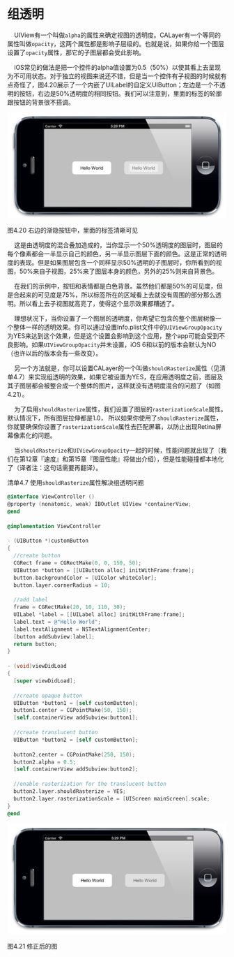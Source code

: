 # 组透明


&nbsp;&nbsp;&nbsp;&nbsp;UIView有一个叫做`alpha`的属性来确定视图的透明度。CALayer有一个等同的属性叫做`opacity`，这两个属性都是影响子层级的。也就是说，如果你给一个图层设置了`opacity`属性，那它的子图层都会受此影响。

&nbsp;&nbsp;&nbsp;&nbsp;iOS常见的做法是把一个控件的alpha值设置为0.5（50%）以使其看上去呈现为不可用状态。对于独立的视图来说还不错，但是当一个控件有子视图的时候就有点奇怪了，图4.20展示了一个内嵌了UILabel的自定义UIButton；左边是一个不透明的按钮，右边是50%透明度的相同按钮。我们可以注意到，里面的标签的轮廓跟按钮的背景很不搭调。

![图4.20](./4.20.png)

图4.20 右边的渐隐按钮中，里面的标签清晰可见

&nbsp;&nbsp;&nbsp;&nbsp;这是由透明度的混合叠加造成的，当你显示一个50%透明度的图层时，图层的每个像素都会一半显示自己的颜色，另一半显示图层下面的颜色。这是正常的透明度的表现。但是如果图层包含一个同样显示50%透明的子图层时，你所看到的视图，50%来自子视图，25%来了图层本身的颜色，另外的25%则来自背景色。

&nbsp;&nbsp;&nbsp;&nbsp;在我们的示例中，按钮和表情都是白色背景。虽然他们都是50%的可见度，但是合起来的可见度是75%，所以标签所在的区域看上去就没有周围的部分那么透明。所以看上去子视图就高亮了，使得这个显示效果都糟透了。

&nbsp;&nbsp;&nbsp;&nbsp;理想状况下，当你设置了一个图层的透明度，你希望它包含的整个图层树像一个整体一样的透明效果。你可以通过设置Info.plist文件中的`UIViewGroupOpacity`为YES来达到这个效果，但是这个设置会影响到这个应用，整个app可能会受到不良影响。如果`UIViewGroupOpacity`并未设置，iOS 6和以前的版本会默认为NO（也许以后的版本会有一些改变）。

&nbsp;&nbsp;&nbsp;&nbsp;另一个方法就是，你可以设置CALayer的一个叫做`shouldRasterize`属性（见清单4.7）来实现组透明的效果，如果它被设置为YES，在应用透明度之前，图层及其子图层都会被整合成一个整体的图片，这样就没有透明度混合的问题了（如图4.21）。

&nbsp;&nbsp;&nbsp;&nbsp;为了启用`shouldRasterize`属性，我们设置了图层的`rasterizationScale`属性。默认情况下，所有图层拉伸都是1.0， 所以如果你使用了`shouldRasterize`属性，你就要确保你设置了`rasterizationScale`属性去匹配屏幕，以防止出现Retina屏幕像素化的问题。

&nbsp;&nbsp;&nbsp;&nbsp;当`shouldRasterize`和`UIViewGroupOpacity`一起的时候，性能问题就出现了（我们在第12章『速度』和第15章『图层性能』将做出介绍），但是性能碰撞都本地化了（译者注：这句话需要再翻译）。

清单4.7 使用`shouldRasterize`属性解决组透明问题

```objective-c
@interface ViewController ()
@property (nonatomic, weak) IBOutlet UIView *containerView;
@end

@implementation ViewController

- (UIButton *)customButton
{
  //create button
  CGRect frame = CGRectMake(0, 0, 150, 50);
  UIButton *button = [[UIButton alloc] initWithFrame:frame];
  button.backgroundColor = [UIColor whiteColor];
  button.layer.cornerRadius = 10;

  //add label
  frame = CGRectMake(20, 10, 110, 30);
  UILabel *label = [[UILabel alloc] initWithFrame:frame];
  label.text = @"Hello World";
  label.textAlignment = NSTextAlignmentCenter;
  [button addSubview:label];
  return button;
}

- (void)viewDidLoad
{
  [super viewDidLoad];

  //create opaque button
  UIButton *button1 = [self customButton];
  button1.center = CGPointMake(50, 150);
  [self.containerView addSubview:button1];

  //create translucent button
  UIButton *button2 = [self customButton];
  ￼
  button2.center = CGPointMake(250, 150);
  button2.alpha = 0.5;
  [self.containerView addSubview:button2];

  //enable rasterization for the translucent button
  button2.layer.shouldRasterize = YES;
  button2.layer.rasterizationScale = [UIScreen mainScreen].scale;
}
@end
```

![图4.12](./4.21.png)

图4.21 修正后的图
